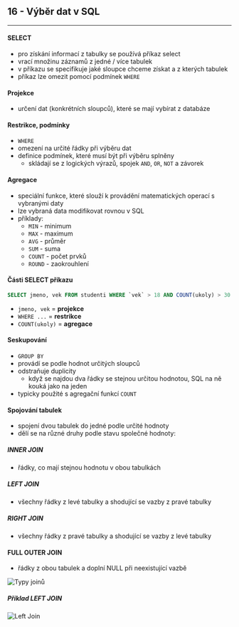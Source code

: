 ## 16 - Výběr dat v SQL
----

#### SELECT

- pro získání informací z tabulky se používá příkaz select
- vrací množinu záznamů z jedné / více tabulek
- v příkazu se specifikuje jaké sloupce chceme získat a z kterých tabulek
- příkaz lze omezit pomocí podmínek `WHERE`

#### Projekce

- určení dat (konkrétních sloupců), které se mají vybírat z databáze

#### Restrikce, podmínky

- `WHERE`
- omezení na určité řádky při výběru dat
- definice podmínek, které musí být při výběru splněny
  - skládají se z logických výrazů, spojek `AND`, `OR`, `NOT` a závorek

#### Agregace

- speciální funkce, které slouží k provádění matematických operací s vybranými daty
- lze vybraná data modifikovat rovnou v SQL
- příklady:
  - `MIN` - minimum
  - `MAX` - maximum
  - `AVG` - průměr
  - `SUM` - suma
  - `COUNT` - počet prvků
  - `ROUND` - zaokrouhlení

#### Části SELECT příkazu

```sql
SELECT jmeno, vek FROM studenti WHERE `vek` > 18 AND COUNT(ukoly) > 30
```

- `jmeno, vek` = **projekce**
- `WHERE ...` = **restrikce**
- `COUNT(ukoly)` = **agregace**

#### Seskupování

- `GROUP BY`
- provádí se podle hodnot určitých sloupců
- odstraňuje duplicity
  - když se najdou dva řádky se stejnou určitou hodnotou, SQL na ně kouká jako na jeden
- typicky použité s agregační funkcí `COUNT`

#### Spojování tabulek

- spojení dvou tabulek do jedné podle určité hodnoty
- dělí se na různé druhy podle stavu společné hodnoty:

##### INNER JOIN
- řádky, co mají stejnou hodnotu v obou tabulkách

##### LEFT JOIN
- všechny řádky z levé tabulky a shodující se vazby z pravé tabulky

##### RIGHT JOIN
- všechny řádky z pravé tabulky a shodující se vazby z levé tabulky

#### FULL OUTER JOIN
- řádky z obou tabulek a doplní NULL při neexistující vazbě

![Typy joinů](https://ctrlv.cz/shots/2021/05/20/iMuC.png)

##### Příklad LEFT JOIN

![Left Join](https://ctrlv.cz/shots/2021/05/20/CSsQ.png)

